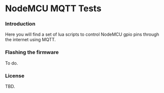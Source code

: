 # NodeMCU MQTT Tests

### Introduction
Here you will find a set of lua scripts to control NodeMCU gpio pins through the internet using MQTT.

### Flashing the firmware

To do.

### License

TBD.